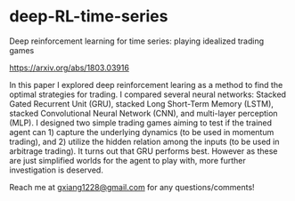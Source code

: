 # deep-RL-time-series

Deep reinforcement learning for time series: playing idealized trading games

https://arxiv.org/abs/1803.03916

In this paper I explored deep reinforcement learing as a method to find the optimal strategies for trading. I compared several neural networks: Stacked Gated Recurrent Unit (GRU), stacked Long Short-Term Memory (LSTM), stacked Convolutional Neural Network (CNN), and multi-layer perception (MLP). I designed two simple trading games aiming to test if the trained agent can 1) capture the underlying dynamics (to be used in momentum trading), and 2) utilize the hidden relation among the inputs (to be used in arbitrage trading). It turns out that GRU performs best. However as these are just simplified worlds for the agent to play with, more further investigation is deserved.

Reach me at gxiang1228@gmail.com for any questions/comments!
